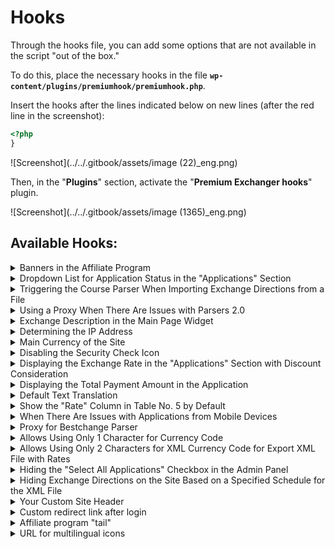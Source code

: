 # Hooks

Through the hooks file, you can add some options that are not available in the script "out of the box."

To do this, place the necessary hooks in the file **`wp-content/plugins/premiumhook/premiumhook.php`**.

Insert the hooks after the lines indicated below on new lines (after the red line in the screenshot):

```php
<?php
}
```

!\[Screenshot]\(../../.gitbook/assets/image (22)_eng.png)

Then, in the "**Plugins**" section, activate the "**Premium Exchanger hooks**" plugin.

!\[Screenshot]\(../../.gitbook/assets/image (1365)_eng.png)

## Available Hooks:

<details>

<summary>Banners in the Affiliate Program</summary>

The affiliate program includes promotional materials.

By default, these are text materials and banners of various sizes.

There is a filter that allows you to change their names and quantity:

```php
add_filter('pp_banners','my_pp_banners', 1000);
function my_pp_banners($banners){
	
	$banners = array(
		'text'=> __('Text materials','pn'),
		'banner1'=> __('Banners','pn').'(468 x 60)',
		'banner2'=> __('Banners','pn').'(200 x 200)',
		'banner3'=> __('Banners','pn').'(120 x 600)',
		'banner4'=> __('Banners','pn').'(100 x 100)',
		'banner5'=> __('Banners','pn').'(88 x 31)',
		'banner6'=> __('Banners','pn').'(336 x 280)',
		'banner7'=> __('Banners','pn').'(250 x 250)',
		'banner8'=> __('Banners','pn').'(240 x 400)',
		'banner9'=> __('Banners','pn').'(234 x 60)',
		'banner10'=> __('Banners','pn').'(120 x 90)',
		'banner11'=> __('Banners','pn').'(120 x 60)',
		'banner12'=> __('Banners','pn').'(120 x 240)',
		'banner13'=> __('Banners','pn').'(125 x 125)',
		'banner14'=> __('Banners','pn').'(300 x 600)',
		'banner15'=> __('Banners','pn').'(300 x 250)',
		'banner16'=> __('Banners','pn').'(80 x 150)',
		'banner17'=> __('Banners','pn').'(728 x 90)',
		'banner18'=> __('Banners','pn').'(160 x 600)',
		'banner19'=> __('Banners','pn').'(80 x 15)',
	);	
	
	return $banners;
}
```

If you want to keep only the 468 x 60 banner, simply remove all other lines from the previous hook:

```php
add_filter('pp_banners','my_pp_banners', 1000);
function my_pp_banners($banners){
	
	$banners = array(
		'text'=> __('Text materials','pn'),
		'banner1'=> __('Banners','pn').'(468 x 60)',
	);	
	
	return $banners;
}
```

If you want to add your own size, add a line similarly. For example, if we want to add a 215 x 19 banner:

```php
add_filter('pp_banners','my_pp_banners', 1000);
function my_pp_banners($banners){
	
	$banners = array(
		'text'=> __('Text materials','pn'),
		'banner1'=> __('Banners','pn').'(468 x 60)',
		'banner21519'=> __('Banners','pn').'(215 x 19)',
	);	
	
	return $banners;
}
```

</details>

<details>

<summary>Dropdown List for Application Status in the "Applications" Section</summary>

```php
add_filter('change_bids_filter_list', 'my_change_bids_filter_list');
function my_change_bids_filter_list($lists) {
	if (isset($lists['status']['bidstatus'])) {
		$stats = list_bid_status();
		$statused = array('0'=> '--' . __('All','pn') . '--');
		if (is_array($stats)) { 
			foreach ($stats as $k => $v) {
				$statused[$k] = $v;
			}
		}
		$lists['status']['bidstatus'] = array(
			'title' => __('Status of order','pn'),
			'name' => 'bidstatus',
			'options' => $statused,
			'view' => 'select',
			'work' => 'options',
		);
	}
	return $lists;
}
```

Before:\
!\[Before Screenshot]\(../../.gitbook/assets/image (1571)_eng.png)\
After:\
!\[After Screenshot]\(../../.gitbook/assets/image (577)_eng.png)

</details>

<details>

<summary>Triggering the Course Parser When Importing Exchange Directions from a File</summary>

```php
add_action('premium_action_export_direction','myparser_premium_action_export_direction', 9);
function myparser_premium_action_export_direction(){
	if(function_exists('new_parser_upload_data')){
		new_parser_upload_data();
	}
}
```

</details>

<details>

<summary>Using a Proxy When There Are Issues with Parsers 2.0</summary>

In quotes for the fields "**ip**", "**port**", "**login**", "**password**", specify your proxy details.

```php
add_filter('curl_options_parser', '_proxy_curl_options_parser');
function _proxy_curl_options_parser($options) {

	$ip = ''; //IP address
	$port = ''; //Port
	$login = ''; //Login
	$password = ''; //Password
	$tunnel = 1;
		
	if ($ip and $port) {
		if ($tunnel) {
			$options[CURLOPT_HTTPPROXYTUNNEL] = 0;
		}
		
		$options[CURLOPT_PROXY] = $ip;
		$options[CURLOPT_PROXYPORT] = $port;
		
		if ($password and $login) {
			$options[CURLOPT_PROXYUSERPWD] = $login.':'.$password;
		} elseif ($password) {
			$options[CURLOPT_PROXYAUTH] = $password;
		}
	}

	return $options;
}
```

</details>

<details>

<summary>Exchange Description in the Main Page Widget</summary>

The main page widget does not include an exchange description. If you need to add it, simply use the hook:

```php
add_filter('exchange_html_ajax', 'my_exchange_html_ajax');
function my_exchange_html_ajax($html){

	return $html.'[description]';
}
```

</details>

<details>

<summary>Determining the IP Address</summary>

The function **pn\_real\_ip** is responsible for determining the IP address. The purpose of this function is to return one real IP address. If, for some reason, you are not satisfied with the function's operation, you can use the filter:

```php
add_filter('pn_real_ip', 'myhook_pn_real_ip', 10, 2);
function myhook_pn_real_ip($ip, $ips_arr){

$new_ip = '127.0.0.1';

return $new_ip;
}
```

</details>

<details>

<summary>Main Currency of the Site</summary>

To calculate discounts, total amounts, and more, all sums are converted into a specific currency type. By default, the script considers USD as the main currency, but this value can be changed:

1. Create the necessary currency code, for example, WMZ.
2. Write a filter:

```php
add_filter('cur_type','myhook_cur_type');
function myhook_cur_type($type){

$type = 'WMZ';

return $type;
}
```

Now the internal currency of our site is WMZ.

Note that the exchange of internal currency will be conducted through double exchange (via USD).

</details>

<details>

<summary>Disabling the Security Check Icon</summary>

```php
remove_action('wp_before_admin_bar_render', 'premium_admin_bar_security', 2);
```

</details>

<details>

<summary>Displaying the Exchange Rate in the "Applications" Section with Discount Consideration</summary>

<mark style="color:red;">In some situations, the calculation of the exchange rate may be incorrect</mark>

```php
add_filter('onebid_col1', 'new_rate_onebid_col1', 10, 3);
function new_rate_onebid_col1($actions, $item, $v){
	$new_actions = array();
	foreach($actions as $action_key => $action_value){
		$new_actions[$action_key] = $action_value;
		if($action_key == 'rate'){
			$course_get = is_sum($item->course_get);
			$course = is_sum($course_get + ($course_get / 100 * $item->user_discount), 20);
			
			$new_actions['rate_with_discount'] = array(
				'type' => 'text',
				'title' => __('Rate with discount','pn'),
				'label' => '[course_give] [currency_code_give] = '. $course .' [currency_code_get]',
			);				
		}
	}
	
	return $new_actions;
}
```

</details>

<details>

<summary>Displaying the Total Payment Amount in the Application</summary>

```php
add_filter('exchangestep_all_html_list', 'sum1fromc_exchangestep_all_html_list', 10, 2);
function sum1fromc_exchangestep_all_html_list($array, $bids_data) {
    $array['[sum_give]'] = is_sum($bids_data->sum1c);
    return $array;
}
```

</details>

<details>

<summary>Default Text Translation</summary>

If you are using multilingual support, multiple text options are set in multilingual fields (for each language). When the required version is not available, the script substitutes the first possible one (corresponding to the admin panel language).

If you believe this is incorrect, you can set an error template using the filter:

```php
add_filter('ctv_ml_default','myhook_ctv_ml_default');
function myhook_ctv_ml_default($text){
$text = 'error, translation not available'; //your preferred option
return $text;
}
```

</details>

<details>

<summary>Show the "Rate" Column in Table No. 5 by Default</summary>

By default, Table No. 5 on the main exchange page displays reserves for exchange directions instead of rates. If you want the rate to be displayed when the page is opened, set this hook:

!\[Screenshot]\(../../.gitbook/assets/image (388)_eng.png)

```php
add_filter('table5_current_select', 'rate_table5_current_select');
function rate_table5_current_select ($select) {
    
    $select = 'rate';
    
    return $select;
}
```

</details>

<details>

<summary>When There Are Issues with Applications from Mobile Devices</summary>

```php
add_filter('merchant_payed_button','del_iam_pay_merchant_pay_button', 10000);
add_filter('merchant_pay_button','del_iam_pay_merchant_pay_button', 10000);
function del_iam_pay_merchant_pay_button($link) {
	$link = str_replace('iam_pay_bids','',$link);
	return $link;
}
```

</details>

<details>

<summary>Proxy for Bestchange Parser</summary>

### Bestchange Parser (Deprecated)

<mark style="color:red;">**Before installing hooks, make sure to update the script itself according to**</mark> [<mark style="color:red;">**the instructions**</mark>](https://premium.gitbook.io/main/osnovnye-nastroiki/faq/diagnostika-i-reshenie-oshibok-pri-rabote-so-skriptom#obnovlenie-failov-skripta-na-servere)<mark style="color:red;">**!**</mark>

The hook works on module version 2.6.1/2.7.1 and above (**using your own proxy**):

```php
add_filter('curl_bestchange', 'curl_bestchange_proxy');
function curl_bestchange_proxy($ch) {

    $ip = ''; // proxy ip
    $port = ''; // proxy port
    $login = ''; // proxy login
    $password = ''; // proxy password

    if ($ip and $port) {
        curl_setopt($ch, CURLOPT_PROXY, $ip);
        curl_setopt($ch, CURLOPT_PROXYPORT, $port);

        if ($password and $login) {
            curl_setopt($ch, CURLOPT_PROXYUSERPWD, "{$login}:{$password}");
        } elseif ($password) {
            curl_setopt($ch, CURLOPT_PROXYAUTH, $password);
        }
    }

    return $ch;
}
```

### Bestchange API Parser

The hook works on module version 2.6.2/2.7.2 and above (**using your own proxy**):

```php
add_filter('curl_bestchangeapi', 'curl_bestchangeapi_proxy');
function curl_bestchangeapi_proxy($ch) {

    $ip = ''; // proxy ip
    $port = ''; // proxy port
    $login = ''; // proxy login
    $password = ''; // proxy password

    if ($ip and $port) {
        curl_setopt($ch, CURLOPT_PROXY, $ip);
        curl_setopt($ch, CURLOPT_PROXYPORT, $port);

        if ($password and $login) {
            curl_setopt($ch, CURLOPT_PROXYUSERPWD, "{$login}:{$password}");
        } elseif ($password) {
            curl_setopt($ch, CURLOPT_PROXYAUTH, $password);
        }
    }

    return $ch;
}
```

The hook works on module version 2.6.2/2.7.2 and above (**ability to change the BC domain (mirror) in the module's general settings**):\
!\[Screenshot]\(../../.gitbook/assets/image (28)_eng.png)

```php
add_filter('curl_bestchangeapi_domain', 'curl_bestchangeapi_domain');
function curl_bestchangeapi_domain($domain) {

    $new_domain = ''; // https://www.bestchange.app/, https://mirror1.bestchange.app/, https://mirror2.bestchange.app/

    if ($new_domain) {
        return $new_domain;
    }

    return $domain;
}
```

</details>

<details>

<summary>Allows Using Only 1 Character for Currency Code</summary>

```php
add_filter('is_site_value', 'new_is_site_value', 10, 2);

function new_is_site_value($new_item, $item) {
    if (preg_match("/^[a-zA-Z0-9\.]{1,30}$/", $item, $matches)) {
        return $item;
    }
    return $new_item;
}
```

</details>

<details>

<summary>Allows Using Only 2 Characters for XML Currency Code for Export XML File with Rates</summary>

```php
add_filter('is_xml_value', 'new_is_xml_value', 10, 2);
function new_is_xml_value($new_item, $item) {

  if (preg_match("/^[a-zA-z0-9_.]{2,50}$/", $item, $matches)){
    return $item;
  }
  
  return $new_item;
}
```

</details>

<details>

<summary>Hiding the "Select All Applications" Checkbox in the Admin Panel</summary>

```php
add_filter('bids_datablock', 'my_bids_datablock');
function my_bids_datablock($data_blocks){
    if(isset($data_blocks['check'])){
    unset($data_blocks['check']); }
    return $data_blocks; }
```

</details>

<details>

<summary>Hiding Exchange Directions on the Site Based on a Specified Schedule for the XML File</summary>

The direction will remain active but will display a 404 error when accessed via a direct link on the site and will be hidden in the exchange direction selection table in the admin panel.

```php
remove_filter('get_direction_output', 'txtxml_get_direction_output', 10, 3);

add_filter('get_direction_output', 'my_txtxml_get_direction_output', 10, 3);
function my_txtxml_get_direction_output($ind, $item, $place){
    if($ind == 1 and function_exists('get_dirxml_show')){
        return get_dirxml_show($ind, $item); 
    }
    return $ind; 
}
```

</details>

<details>

<summary>Your Custom Site Header</summary>

By default, the title for any topic based on Premium Exchanger is formatted as `[title] — [description]`, where:

`[title]` — the name of the site\
`[description]` — the description

If SEO plugins are not being used, this title can be modified using a hook.

For example, if you want to remove the title, you can use the following hook:

```php
add_filter('premium_wp_title', 'myhook_premium_wp_title');
function myhook_premium_wp_title($title){
    return '[description]';
}
```

</details>

<details>

<summary>Custom redirect link after login</summary>

After logging in, the script automatically redirects the user to their personal account page. If you need to change the redirect link, you can use the following hook:

```php
add_filter('login_auth_redirect', 'my_login_auth_redirect');
function my_login_auth_redirect($url){
    $new_url = 'your_page_address';
    return $new_url;
}
```

</details>

<details>

<summary>Affiliate program "tail"</summary>

By default, the "tail" of the affiliate program is set to the value "rid". The link looks like this: `https://your_domain/?rid=[id]`

To change this value to your own, you can use the filter:

```php
add_filter('refid','myhook_refid');
function myhook_refid($refid){
    $refid = 'skidka';
    return $refid;
}
```

This way, the "tail" will be the word "**skidka**".

</details>

<details>

<summary>URL for multilingual icons</summary>

Premium Exchanger uses a unified framework called Premium. The script that was activated earlier is responsible for the core functions, including multilingual support. If we want to add additional languages, we need to upload multilingual icons to all plugins, which can be inconvenient. For this purpose, we can use a special filter that specifies which plugin to source the flags from.

For example, if we want the flags to always come from premiumbox, we can write our own filter:

```php
add_filter('ml_flag_url', 'my_ml_flag_url');
function my_ml_flag_url($plugin_folder){
    return 'premiumbox';
}
```

</details>

